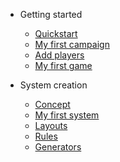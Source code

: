 - Getting started

  - [Quickstart](en/quickstart.md)
  - [My first campaign](en/first-campaign.md)
  - [Add players](en/add-players.md)
  - [My first game](en/first-session.md)

- System creation

  - [Concept](en/concept.md)
  - [My first system](en/first-system.md)
  - [Layouts](en/layouts.md)
  - [Rules](en/rules.md)
  - [Generators](en/generators.md)
